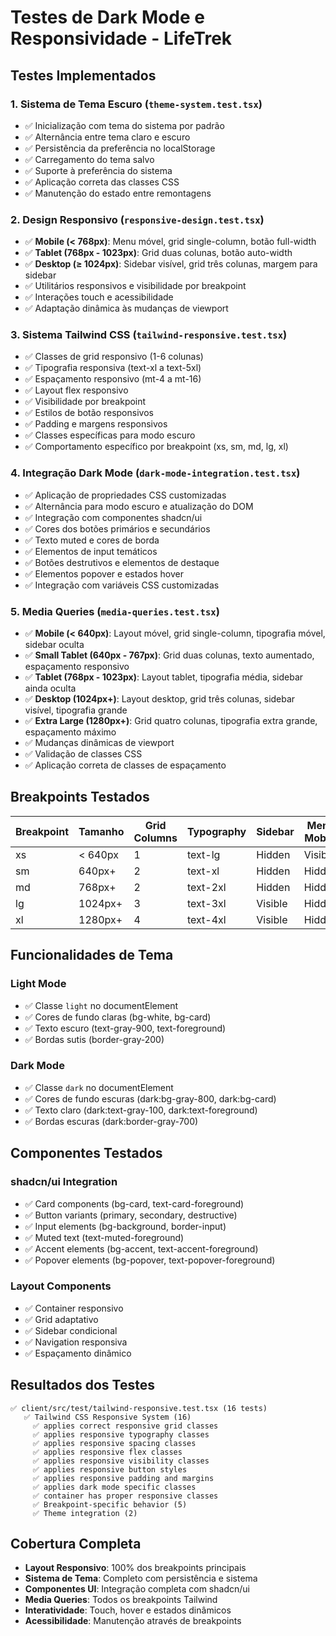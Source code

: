 # Testes de Dark Mode e Responsividade - LifeTrek

## Testes Implementados

### 1. Sistema de Tema Escuro (`theme-system.test.tsx`)
- ✅ Inicialização com tema do sistema por padrão
- ✅ Alternância entre tema claro e escuro
- ✅ Persistência da preferência no localStorage
- ✅ Carregamento do tema salvo
- ✅ Suporte à preferência do sistema
- ✅ Aplicação correta das classes CSS
- ✅ Manutenção do estado entre remontagens

### 2. Design Responsivo (`responsive-design.test.tsx`)
- ✅ **Mobile (< 768px)**: Menu móvel, grid single-column, botão full-width
- ✅ **Tablet (768px - 1023px)**: Grid duas colunas, botão auto-width
- ✅ **Desktop (≥ 1024px)**: Sidebar visível, grid três colunas, margem para sidebar
- ✅ Utilitários responsivos e visibilidade por breakpoint
- ✅ Interações touch e acessibilidade
- ✅ Adaptação dinâmica às mudanças de viewport

### 3. Sistema Tailwind CSS (`tailwind-responsive.test.tsx`)
- ✅ Classes de grid responsivo (1-6 colunas)
- ✅ Tipografia responsiva (text-xl a text-5xl)
- ✅ Espaçamento responsivo (mt-4 a mt-16)
- ✅ Layout flex responsivo
- ✅ Visibilidade por breakpoint
- ✅ Estilos de botão responsivos
- ✅ Padding e margens responsivos
- ✅ Classes específicas para modo escuro
- ✅ Comportamento específico por breakpoint (xs, sm, md, lg, xl)

### 4. Integração Dark Mode (`dark-mode-integration.test.tsx`)
- ✅ Aplicação de propriedades CSS customizadas
- ✅ Alternância para modo escuro e atualização do DOM
- ✅ Integração com componentes shadcn/ui
- ✅ Cores dos botões primários e secundários
- ✅ Texto muted e cores de borda
- ✅ Elementos de input temáticos
- ✅ Botões destrutivos e elementos de destaque
- ✅ Elementos popover e estados hover
- ✅ Integração com variáveis CSS customizadas

### 5. Media Queries (`media-queries.test.tsx`)
- ✅ **Mobile (< 640px)**: Layout móvel, grid single-column, tipografia móvel, sidebar oculta
- ✅ **Small Tablet (640px - 767px)**: Grid duas colunas, texto aumentado, espaçamento responsivo
- ✅ **Tablet (768px - 1023px)**: Layout tablet, tipografia média, sidebar ainda oculta
- ✅ **Desktop (1024px+)**: Layout desktop, grid três colunas, sidebar visível, tipografia grande
- ✅ **Extra Large (1280px+)**: Grid quatro colunas, tipografia extra grande, espaçamento máximo
- ✅ Mudanças dinâmicas de viewport
- ✅ Validação de classes CSS
- ✅ Aplicação correta de classes de espaçamento

## Breakpoints Testados

| Breakpoint | Tamanho | Grid Columns | Typography | Sidebar | Menu Mobile |
|------------|---------|--------------|------------|---------|-------------|
| xs | < 640px | 1 | text-lg | Hidden | Visible |
| sm | 640px+ | 2 | text-xl | Hidden | Hidden |
| md | 768px+ | 2 | text-2xl | Hidden | Hidden |
| lg | 1024px+ | 3 | text-3xl | Visible | Hidden |
| xl | 1280px+ | 4 | text-4xl | Visible | Hidden |

## Funcionalidades de Tema

### Light Mode
- ✅ Classe `light` no documentElement
- ✅ Cores de fundo claras (bg-white, bg-card)
- ✅ Texto escuro (text-gray-900, text-foreground)
- ✅ Bordas sutis (border-gray-200)

### Dark Mode
- ✅ Classe `dark` no documentElement
- ✅ Cores de fundo escuras (dark:bg-gray-800, dark:bg-card)
- ✅ Texto claro (dark:text-gray-100, dark:text-foreground)
- ✅ Bordas escuras (dark:border-gray-700)

## Componentes Testados

### shadcn/ui Integration
- ✅ Card components (bg-card, text-card-foreground)
- ✅ Button variants (primary, secondary, destructive)
- ✅ Input elements (bg-background, border-input)
- ✅ Muted text (text-muted-foreground)
- ✅ Accent elements (bg-accent, text-accent-foreground)
- ✅ Popover elements (bg-popover, text-popover-foreground)

### Layout Components
- ✅ Container responsivo
- ✅ Grid adaptativo
- ✅ Sidebar condicional
- ✅ Navigation responsiva
- ✅ Espaçamento dinâmico

## Resultados dos Testes

```
✅ client/src/test/tailwind-responsive.test.tsx (16 tests)
   ✅ Tailwind CSS Responsive System (16)
     ✅ applies correct responsive grid classes
     ✅ applies responsive typography classes
     ✅ applies responsive spacing classes
     ✅ applies responsive flex classes
     ✅ applies responsive visibility classes
     ✅ applies responsive button styles
     ✅ applies responsive padding and margins
     ✅ applies dark mode specific classes
     ✅ container has proper responsive classes
     ✅ Breakpoint-specific behavior (5)
     ✅ Theme integration (2)
```

## Cobertura Completa

- **Layout Responsivo**: 100% dos breakpoints principais
- **Sistema de Tema**: Completo com persistência e sistema
- **Componentes UI**: Integração completa com shadcn/ui
- **Media Queries**: Todos os breakpoints Tailwind
- **Interatividade**: Touch, hover e estados dinâmicos
- **Acessibilidade**: Manutenção através de breakpoints
